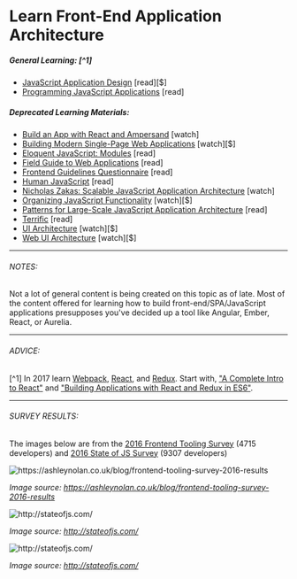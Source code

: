 # Learn Front-End Application Architecture

##### General Learning: [^1] 

* [JavaScript Application Design](https://www.amazon.com/JavaScript-Application-Design-Build-Approach/dp/1617291951?&_encoding=UTF8&tag=frontend-handbook-20&linkCode=ur2&linkId=4dd15b53493d3b5148af2b3e5488e98d&camp=1789&creative=9325) [read][$]
* [Programming JavaScript Applications](http://chimera.labs.oreilly.com/books/1234000000262/index.html) [read]

##### Deprecated Learning Materials:

* [Build an App with React and Ampersand](http://learn.humanjavascript.com/react-ampersand) [watch]
* [Building Modern Single-Page Web Applications](https://frontendmasters.com/courses/modern-web-apps/) [watch][$]
* [Eloquent JavaScript: Modules](http://eloquentjavascript.net/10_modules.html) [read]
* [Field Guide to Web Applications](http://www.html5rocks.com/webappfieldguide/toc/index/) [read]
* [Frontend Guidelines Questionnaire](https://github.com/bradfrost/frontend-guidelines-questionnaire) [read]
* [Human JavaScript](http://read.humanjavascript.com/) [read]
* [Nicholas Zakas: Scalable JavaScript Application Architecture](https://www.youtube.com/watch?v=vXjVFPosQHw) [watch]
* [Organizing JavaScript Functionality](https://frontendmasters.com/courses/organizing-javascript/) [watch][$]
* [Patterns for Large-Scale JavaScript Application Architecture](http://addyosmani.com/largescalejavascript/) [read]
* [Terrific](http://terrifically.org/) [read]
* [UI Architecture](http://www.pluralsight.com/courses/web-ui-architecture) [watch][$]
* [Web UI Architecture](https://frontendmasters.com/courses/web-ui-architecture/) [watch][$]

***

###### NOTES:

Not a lot of general content is being created on this topic as of late. Most of the content offered for learning how to build front-end/SPA/JavaScript applications presupposes you've decided up a tool like Angular, Ember, React, or Aurelia.

***

###### ADVICE:

[^1] In 2017 learn [Webpack](https://webpack.js.org/), [React](https://facebook.github.io/react/), and [Redux](http://redux.js.org/). Start with, ["A Complete Intro to React"](https://btholt.github.io/complete-intro-to-react/) and ["Building Applications with React and Redux in ES6"](https://app.pluralsight.com/library/courses/react-redux-react-router-es6/table-of-contents).

***

###### SURVEY RESULTS:

The images below are from the [2016 Frontend Tooling Survey](https://ashleynolan.co.uk/blog/frontend-tooling-survey-2016-results) (4715 developers) and [2016 State of JS Survey](http://stateofjs.com/) (9307 developers)

![](../images/q13.jpg "https://ashleynolan.co.uk/blog/frontend-tooling-survey-2016-results")

<cite>Image source: <a href="https://ashleynolan.co.uk/blog/frontend-tooling-survey-2016-results">https://ashleynolan.co.uk/blog/frontend-tooling-survey-2016-results</a></cite>

![](../images/frameworks1.png "http://stateofjs.com/")

<cite>Image source: <a href="http://stateofjs.com/">http://stateofjs.com/</a></cite>

![](../images/frameworks2.png "http://stateofjs.com/")

<cite>Image source: <a href="http://stateofjs.com/">http://stateofjs.com/</a></cite>



















 






